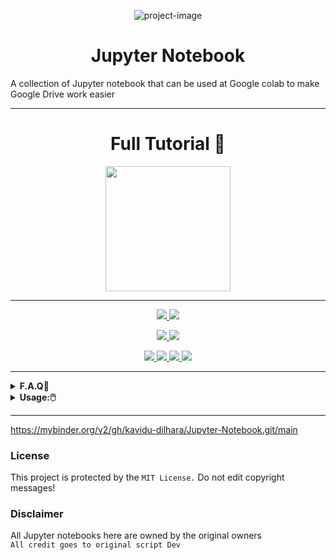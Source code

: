 <p align="center"><img src="https://i.ibb.co/pKPRZnh/68747470733a2f2f69302e77702e636f6d2f626c6f672e3333306f686d732e636f6d2f77702d636f6e74656e742f75706c6f.jpg?resize=1024%2C555&amp;ssl=1" alt="project-image"></p>
<h1 align="center" id="title">Jupyter Notebook</h1>
<p id="description">A collection of Jupyter notebook that can be used at Google colab to make Google Drive work easier</p>

<hr>
<div align="center">
	<h1>Full Tutorial 📜</h1>
	<a href="https://kavindudilhara.ml/">
<img src="https://img.shields.io/badge/Click%20Here%20-To%20Watch%20Tutorial-red" width="200"></br></a>
</div>
<hr>

<p align="center">
  <a href=https://github.com/Kavindu-Dilhara/Jupyter-notebook ">
    <img src="https://img.shields.io/badge/Jupyter%20Notebook-10-brightgreen">
  </a>
  <a href="https://github.com/Kavindu-Dilhara/Jupyter-notebook">
    <img src="https://img.shields.io/github/languages/code-size/Kavindu-Dilhara/Jupyter-notebook">
 <p align="center">   
  </a>
  </a>
  <a href="https://github.com/Kavindu-Dilhara/Jupyter-notebook/fork">
    <img src="https://img.shields.io/github/forks/Kavindu-Dilhara/Jupyter-notebook?style=social">
   
  </a>
  <a href="https://github.com/Kavindu-Dilhara/Jupyter-notebook/stargazers">
    <img src="https://img.shields.io/github/stars/Kavindu-Dilhara/Jupyter-notebook?style=social">
  </a>
</p>

<p align="center">
  <a href="https://github.com/Kavindu-Dilhara/Jupyter-notebook ">
    <img src="https://img.shields.io/github/repo-size/Kavindu-Dilhara/Jupyter-notebook">

  </a>
  <a href="httsp://github.com/Kavindu-Dilhara/Jupyter-notebook ">
    <img src="https://img.shields.io/github/license/Kavindu-Dilhara/Jupyter-notebook?style=plastic">

  </a>
  <a href="httsp://github.com/Kavindu-Dilhara/Jupyter-notebook ">
    <img src="https://img.shields.io/github/languages/top/Kavindu-Dilhara/Jupyter-notebook?color=purple&label=Jupyter notebook&style=plastic">

  </a>
  <a href="https://kavindudilhara.ml/ ">
    <img src="https://img.shields.io/static/v1?label=Author&message=kavidu%20Dilhara&color=purple&style=plastic">

  </a>
  </p>
<hr>
<details>
 <summary><b>F.A.Q🤔</b></summary><br/>

### What is the Google Colab?
**Colaboratory, or “Colab” for short, is a product from Google Research. Colab allows anybody to write and execute arbitrary python code through the browser, and is especially well suited to machine learning, data analysis and education..**
### What is a Jupyter Notebook?
**A Jupyter Notebook is an open source web application that allows data scientists to create and share documents that include live code, equations, and other multimedia resources.**
### How do Jupyter Notebooks work?
**A Jupyter notebook has two components: a front-end web page and a back-end kernel. The front-end web page allows data scientists to enter programming code or text in rectangular "cells." The browser then passes the code to the back-end kernel which runs the code and returns the results.**
### How long can Google colab run?
**In the free version, runtimes are limited to 12 hours and RAM is also limited to 16 GB. In the pro variant, it is possible to select a high-memory option and thus use 32 GB of RAM. The Google Pro+ variant now offers even more options to run Deep Learning relatively inexpensively without a cloud server or local machine**
### Who can use Colab?
**Colab allows anybody to write and execute arbitrary python code through the browser, and is especially well suited to machine learning, data analysis and education.**

</details>
<details>
 <summary><b>Usage:🖱️</b></summary><br/>
<a href="https://colab.research.google.com/github.com/Kavindu-Dilhara/Colab_Notebooks/blob/main/Video%20converter/Convert_OR_Compress_Videos.ipynb" target="_blank"><img src="https://colab.research.google.com/assets/colab-badge.svg" alt="Open In Colab"/></a>

</details>

---------------
https://mybinder.org/v2/gh/kavidu-dilhara/Jupyter-Notebook.git/main
### License
This project is protected by the `MIT License.`
Do not edit copyright messages!

### Disclaimer
All Jupyter notebooks here are owned by the original owners
<br>`All credit goes to original script Dev`
